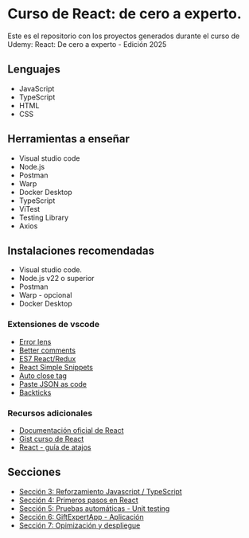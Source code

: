 # Curso de React: de cero a experto.

Este es el repositorio con los proyectos generados durante el curso de Udemy:
React: De cero a experto - Edición 2025

## Lenguajes

- JavaScript
- TypeScript
- HTML
- CSS

## Herramientas a enseñar

- Visual studio code
- Node.js
- Postman
- Warp
- Docker Desktop
- TypeScript
- ViTest
- Testing Library
- Axios

## Instalaciones recomendadas

- Visual studio code.
- Node.js v22 o superior
- Postman
- Warp - opcional
- Docker Desktop

### Extensiones de vscode

- [Error lens](https://marketplace.visualstudio.com/items?itemName=usernamehw.errorlens)
- [Better comments](https://marketplace.visualstudio.com/items?itemName=aaron-bond.better-comments)
- [ES7 React/Redux](https://marketplace.visualstudio.com/items?itemName=dsznajder.es7-react-js-snippets)
- [React Simple Snippets](https://marketplace.visualstudio.com/items?itemName=burkeholland.simple-react-snippets)
- [Auto close tag](https://marketplace.visualstudio.com/items?itemName=formulahendry.auto-close-tag)
- [Paste JSON as code](https://marketplace.visualstudio.com/items?itemName=quicktype.quicktype)
- [Backticks](https://marketplace.visualstudio.com/items?itemName=fractalbrew.backticks)

### Recursos adicionales

- [Documentación oficial de React](https://react.dev/learn)
- [Gist curso de React](https://gist.github.com/Klerith/babd55ca1526ac882882888f75de208f)
- [React - guía de atajos](https://github.com/Klerith/mas-talento/blob/main/react/react-cheatsheet.pdf)

## Secciones

- [Sección 3: Reforzamiento Javascript / TypeScript](./seccion_03/index.md)
- [Sección 4: Primeros pasos en React](./seccion_04/index.md)
- [Sección 5: Pruebas automáticas - Unit testing](./seccion_05/index.md)
- [Sección 6: GiftExpertApp - Aplicación](./seccion_06/index.md)
- [Sección 7: Opimización y despliegue](./seccion_07/index.md)
